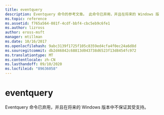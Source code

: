```yaml
---
title: eventquery
description: Eventquery 命令的参考文章。 此命令已弃用，并且在将来的 Windows 版本中不保证其受支持。
ms.topic: reference
ms.assetid: f765a564-081f-4cdf-bbf4-cbc5eb9c6fe1
ms.author: lizross
author: eross-msft
manager: mtillman
ms.date: 10/16/2017
ms.openlocfilehash: 9abc3139f1725f105c8359ed4cfa4f0ec24a6d8d
ms.sourcegitcommit: db2d46842c68813d043738d6523f13d8454fc972
ms.translationtype: MT
ms.contentlocale: zh-CN
ms.lasthandoff: 09/10/2020
ms.locfileid: "89636058"
---
```

# <a name="eventquery"></a>eventquery

Eventquery 命令已弃用，并且在将来的 Windows 版本中不保证其受支持。
